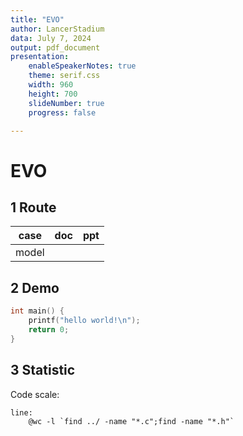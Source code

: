 ```yaml
---
title: "EVO"
author: LancerStadium
data: July 7, 2024
output: pdf_document
presentation:
    enableSpeakerNotes: true
    theme: serif.css
    width: 960
    height: 700
    slideNumber: true
    progress: false

---
```



# EVO


## 1 Route


|  case  | doc | ppt |
|:------:|:---:|:---:|
|  model |     |     |



## 2 Demo

```c
int main() {
    printf("hello world!\n");
    return 0;
}
```

## 3 Statistic

Code scale:

```make {cmd=true args=["-f", "$input_file", "-s", "line"]}
line:
	@wc -l `find ../ -name "*.c";find -name "*.h"`
```